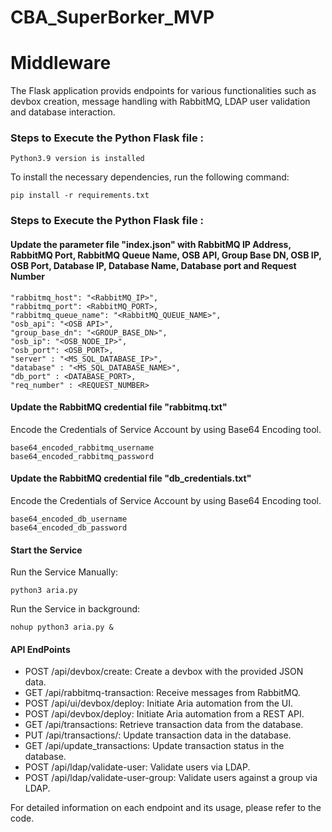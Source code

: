 # CBA_SuperBorker_MVP

# Middleware
The Flask application provids endpoints for various functionalities such as devbox creation, message handling with RabbitMQ, LDAP user validation and database interaction.

### Steps to Execute the Python Flask file :

    Python3.9 version is installed
    
To install the necessary dependencies, run the following command:

    pip install -r requirements.txt
    
### Steps to Execute the Python Flask file :

#### Update the parameter file "index.json" with RabbitMQ IP Address, RabbitMQ Port, RabbitMQ Queue Name, OSB API, Group Base DN, OSB IP, OSB Port, Database IP, Database Name, Database port and Request Number 

    "rabbitmq_host": "<RabbitMQ_IP>",
    "rabbitmq_port": <RabbitMQ_PORT>,
    "rabbitmq_queue_name": "<RabbitMQ_QUEUE_NAME>",
    "osb_api": "<OSB API>",
    "group_base_dn": "<GROUP_BASE_DN>",
    "osb_ip": "<OSB_NODE_IP>",
    "osb_port": <OSB_PORT>,
    "server" : "<MS_SQL_DATABASE_IP>",
    "database" : "<MS_SQL_DATABASE_NAME>",
    "db_port" : <DATABASE_PORT>,
    "req_number" : <REQUEST_NUMBER>

#### Update the RabbitMQ credential file "rabbitmq.txt"
Encode the Credentials of Service Account by using Base64 Encoding tool.

    base64_encoded_rabbitmq_username
    base64_encoded_rabbitmq_password

#### Update the RabbitMQ credential file "db_credentials.txt"
Encode the Credentials of Service Account by using Base64 Encoding tool.

    base64_encoded_db_username
    base64_encoded_db_password

#### Start the Service 
Run the Service Manually:

    python3 aria.py

Run the Service in background:

    nohup python3 aria.py &

#### API EndPoints 
- POST /api/devbox/create: Create a devbox with the provided JSON data.
- GET /api/rabbitmq-transaction: Receive messages from RabbitMQ.
- POST /api/ui/devbox/deploy: Initiate Aria automation from the UI.
- POST /api/devbox/deploy: Initiate Aria automation from a REST API.
- GET /api/transactions: Retrieve transaction data from the database.
- PUT /api/transactions/<id>: Update transaction data in the database.
- GET /api/update_transactions: Update transaction status in the database.
- POST /api/ldap/validate-user: Validate users via LDAP.
- POST /api/ldap/validate-user-group: Validate users against a group via LDAP.
  
For detailed information on each endpoint and its usage, please refer to the code. 
